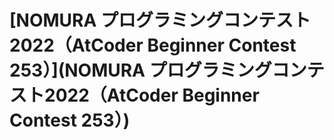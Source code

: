 # [NOMURA プログラミングコンテスト2022（AtCoder Beginner Contest 253）](NOMURA プログラミングコンテスト2022（AtCoder Beginner Contest 253）)
